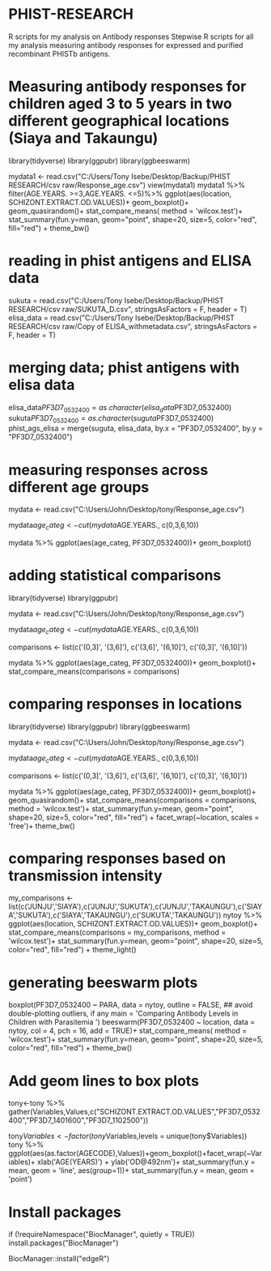 # PHIST-RESEARCH
R scripts for my analysis on Antibody responses
Stepwise R scripts for all my analysis measuring antibody responses for expressed and purified recombinant PHISTb antigens.
# Measuring antibody responses for children aged 3 to 5 years in two different geographical locations (Siaya and Takaungu)
library(tidyverse)
library(ggpubr)
library(ggbeeswarm)

mydata1 <- read.csv("C:/Users/Tony Isebe/Desktop/Backup/PHIST RESEARCH/csv raw/Response_age.csv")
view(mydata1)
mydata1 %>%
  filter(AGE.YEARS. >=3,AGE.YEARS. <=5)%>%
  ggplot(aes(location, SCHIZONT.EXTRACT.OD.VALUES))+
  geom_boxplot()+
  geom_quasirandom()+
 stat_compare_means( method = 'wilcox.test')+
  stat_summary(fun.y=mean, geom="point", shape=20, size=5, color="red", fill="red") +
  theme_bw()
  
# reading in phist antigens and ELISA data
sukuta = read.csv("C:/Users/Tony Isebe/Desktop/Backup/PHIST RESEARCH/csv raw/SUKUTA_D.csv", stringsAsFactors = F, header = T)
elisa_data = read.csv("C:/Users/Tony Isebe/Desktop/Backup/PHIST RESEARCH/csv raw/Copy of ELISA_withmetadata.csv", stringsAsFactors = F, header = T)

# merging data; phist antigens with elisa data
elisa_data$PF3D7_0532400 = as.character(elisa_data$PF3D7_0532400)
sukuta$PF3D7_0532400 = as.character(suguta$PF3D7_0532400)
phist_ags_elisa = merge(suguta, elisa_data, by.x = "PF3D7_0532400", by.y = "PF3D7_0532400")

# measuring responses across different age groups
mydata <- read.csv("C:\\Users/John/Desktop/tony/Response_age.csv")

mydata$age_categ <- cut(mydata$AGE.YEARS., c(0,3,6,10))

mydata %>% 
            ggplot(aes(age_categ, PF3D7_0532400))+
            geom_boxplot()
            
# adding statistical comparisons
library(tidyverse)
library(ggpubr)

mydata <- read.csv("C:\\Users/John/Desktop/tony/Response_age.csv")

mydata$age_categ <- cut(mydata$AGE.YEARS., c(0,3,6,10))

comparisons <- list(c('(0,3]', '(3,6]'), c('(3,6]', '(6,10]'), c('(0,3]', '(6,10]'))

mydata %>% 
            ggplot(aes(age_categ, PF3D7_0532400))+
            geom_boxplot()+
            stat_compare_means(comparisons = comparisons)
# comparing responses in locations

library(tidyverse)
library(ggpubr)
library(ggbeeswarm)

mydata <- read.csv("C:\\Users/John/Desktop/tony/Response_age.csv")

mydata$age_categ <- cut(mydata$AGE.YEARS., c(0,3,6,10))

comparisons <- list(c('(0,3]', '(3,6]'), c('(3,6]', '(6,10]'), c('(0,3]', '(6,10]'))

mydata %>% 
            ggplot(aes(age_categ, PF3D7_0532400))+
            geom_boxplot()+
            geom_quasirandom()+
            stat_compare_means(comparisons = comparisons, method = 'wilcox.test')+
            stat_summary(fun.y=mean, geom="point", shape=20, size=5, color="red", fill="red") +
            facet_wrap(~location, scales = 'free')+
            theme_bw()
# comparing responses based on transmission intensity
my_comparisons <- list(c('JUNJU','SIAYA'),c('JUNJU','SUKUTA'),c('JUNJU','TAKAUNGU'),c('SIAYA','SUKUTA'),c('SIAYA','TAKAUNGU'),c('SUKUTA','TAKAUNGU'))
nytoy %>% 
  ggplot(aes(location, SCHIZONT.EXTRACT.OD.VALUES))+
  geom_boxplot()+
  stat_compare_means(comparisons = my_comparisons, method = 'wilcox.test')+
  stat_summary(fun.y=mean, geom="point", shape=20, size=5, color="red", fill="red") +
  theme_light()
  # generating beeswarm plots
  boxplot(PF3D7_0532400 ~ PARA, data = nytoy, 
          outline = FALSE,     ## avoid double-plotting outliers, if any
          main = 'Comparing Antibody Levels in Children with  Parasitemia
')
beeswarm(PF3D7_0532400 ~ location, data = nytoy, 
         col = 4, pch = 16, add = TRUE)+
  stat_compare_means( method = 'wilcox.test')+
  stat_summary(fun.y=mean, geom="point", shape=20, size=5, color="red", fill="red") +
  theme_bw()
  # Add geom lines to box plots
  tony<-tony %>% gather(Variables,Values,c("SCHIZONT.EXTRACT.OD.VALUES","PF3D7_0532400","PF3D7_1401600","PF3D7_1102500")) 

tony$Variables<-factor(tony$Variables,levels = unique(tony$Variables))
tony %>% 
  ggplot(aes(as.factor(AGECODE),Values))+geom_boxplot()+facet_wrap(~Variables)+
  xlab('AGE(YEARS)') + ylab('OD@492nm')+
  stat_summary(fun.y = mean, geom = 'line', aes(group=1))+
  stat_summary(fun.y = mean, geom = 'point')
  
  # Install packages
  if (!requireNamespace("BiocManager", quietly = TRUE))
    install.packages("BiocManager")

BiocManager::install("edgeR")
